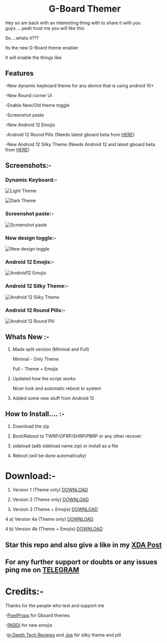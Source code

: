 <center><h1>G-Board Themer</h1></center>

Hey so am back with an interesting thing with to share it with you guys.....yeah trust me you will like this

So....whats it???

Its the new G-Board theme enabler

It will enable the things like



## Features

-New dynamic keyboard theme for any device that is using android 10+ 

-New Round corner Ui

-Enable New/Old theme toggle

-Screenshot paste

-New Android 12 Emojis

-Android 12 Round Pills {Needs latest gboard beta from [HERE](https://www.apkmirror.com/apk/google-inc/gboard/)}

-New Android 12 Silky Theme {Needs Android 12 and latest gboard beta from [HERE](https://www.apkmirror.com/apk/google-inc/gboard/)}




## Screenshots:-





### Dynamic Keyboard:-




![Light Theme](https://i.imgur.com/OE4MTgB.jpg)



![Dark Theme](https://i.imgur.com/oM7S6Zk.jpg)



### Screenshot paste:-



![Screenshot paste](https://i.imgur.com/0t0KRTd.jpg)



### New design toggle:-



![New design toggle](https://i.imgur.com/FfMupKm.jpg)



### Android 12 Emojis:-



![Android12 Emojis](https://i.imgur.com/fDPCBSu.png)



### Android 12 Silky Theme:-



![Android 12 Silky Theme](https://i.imgur.com/C8wQtSN.jpg)



### Android 12 Round Pills:-



![Android 12 Round Pill](https://i.imgur.com/sRDoCFE.jpg)



## Whats New :- 


1) Made split version (Minimal and Full)


    Minimal - Only Theme


    Full - Theme + Emojis


2) Updated how the script works

    
    Nicer look and automatic reboot to system


3) Added some new stuff from Android 12 



## How to Install.... :- 



1) Download the zip

2) Boot/Reboot to TWRP/OFRP/SHRP/PBRP or any other recover

3) sideload (adb sideload name.zip) or install as a file

4) Reboot (will be done automatically)



# Download:- 



1) Version 1 (Theme only) [DOWNLOAD](https://sourceforge.net/projects/immanuelsbuilds/files/Gboard-Themer/Gboard_theme_enabler.zip/download)



2) Version 2 (Theme only) [DOWNLOAD](https://sourceforge.net/projects/immanuelsbuilds/files/Gboard-Themer/Gboard_theme_enabler_v2.zip/download)



3) Version 3 (Theme + Emojis) [DOWNLOAD](https://sourceforge.net/projects/immanuelsbuilds/files/Gboard-Themer/Gboard_theme_enabler_v3.zip/download)



4 a) Version 4a (Theme only) [DOWNLOAD](https://sourceforge.net/projects/immanuelsbuilds/files/Gboard-Themer/Gboard_theme_enabler_v4_Minimal.zip/download)



4 b) Version 4b (Theme + Emojis) [DOWNLOAD](https://sourceforge.net/projects/immanuelsbuilds/files/Gboard-Themer/Gboard_theme_enabler_v4_Full.zip/download)



## Star this repo and also give a like in my [XDA Post](https://forum.xda-developers.com/t/new-gboard-theme-enabler.4248721/)



## For any further support or doubts or any issues ping me on [TELEGRAM](https://t.me/yaa2g)



# Credits:-

Thanks for the people who test and support me

-[PixelProps](https://t.me/pixelprops) for Gboard themes

-[RKBDI](https://forum.xda-developers.com/m/rkbd.7544065/) for new emojis

-[In Depth Tech Reviews](https://www.youtube.com/c/indepthtechreviews) and [Joe](https://t.me/joeKahnwald) for silky theme and pill

